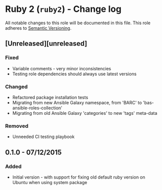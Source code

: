 # Ruby 2 (`ruby2`) - Change log

All notable changes to this role will be documented in this file.
This role adheres to [Semantic Versioning](http://semver.org/spec/v2.0.0.html).

## [Unreleased][unreleased]

### Fixed

* Variable comments - very minor inconsistencies
* Testing role dependencies should always use latest versions

### Changed

* Refactored package installation tests
* Migrating from new Ansible Galaxy namespace, from 'BARC' to 'bas-ansible-roles-collection'
* Migrating from old Ansible Galaxy 'categories' to new 'tags' meta-data

### Removed

* Unneeded CI testing playbook

## 0.1.0 - 07/12/2015

### Added

* Initial version - with support for fixing old default ruby version on Ubuntu when using system package
